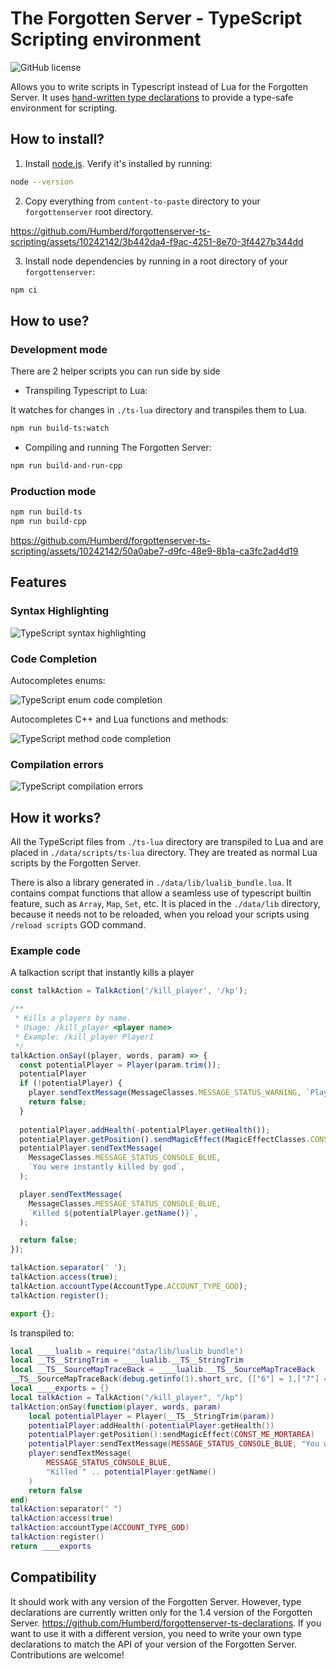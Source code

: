 # The Forgotten Server - TypeScript Scripting environment

![GitHub license](https://img.shields.io/github/license/Humberd/forgottenserver-ts-scripting)

Allows you to write scripts in Typescript instead of Lua for the Forgotten Server.
It uses [hand-written type declarations](https://github.com/Humberd/forgottenserver-ts-declarations) to provide a
type-safe environment for scripting.

## How to install?

1. Install [node.js](https://nodejs.org/en). Verify it's installed by running:

```bash
node --version
```

2. Copy everything from `content-to-paste` directory to your `forgottenserver` root directory.

https://github.com/Humberd/forgottenserver-ts-scripting/assets/10242142/3b442da4-f9ac-4251-8e70-3f4427b344dd

3. Install node dependencies by running in a root directory of your `forgottenserver`:

```bash
npm ci
```

## How to use?

### Development mode

There are 2 helper scripts you can run side by side

* Transpiling Typescript to Lua:

It watches for changes in `./ts-lua` directory and transpiles them to Lua.

```bash
npm run build-ts:watch
```

* Compiling and running The Forgotten Server:

```bash
npm run build-and-run-cpp
```

### Production mode

```bash
npm run build-ts
npm run build-cpp
```

https://github.com/Humberd/forgottenserver-ts-scripting/assets/10242142/50a0abe7-d9fc-48e9-8b1a-ca3fc2ad4d19

## Features

### Syntax Highlighting

![TypeScript syntax highlighting](https://github.com/Humberd/forgottenserver-ts-scripting/assets/10242142/3b7d54aa-9cbe-4371-a362-22f7cac49bee)

### Code Completion

Autocompletes enums:

![TypeScript enum code completion](https://github.com/Humberd/forgottenserver-ts-scripting/assets/10242142/be0820bd-7a68-47d1-b5b5-dce70e0da06f)

Autocompletes C++ and Lua functions and methods:

![TypeScript method code completion](https://github.com/Humberd/forgottenserver-ts-scripting/assets/10242142/98e2ad4c-a419-4cc1-8ade-e1ce7b54e356)

### Compilation errors

![TypeScript compilation errors](https://github.com/Humberd/forgottenserver-ts-scripting/assets/10242142/f42d1e94-1041-42e0-9e8e-52085c6b8bd1)


## How it works?

All the TypeScript files from `./ts-lua` directory are transpiled to Lua
and are placed in `./data/scripts/ts-lua` directory.
They are treated as normal Lua scripts by the Forgotten Server.

There is also a library generated in `./data/lib/lualib_bundle.lua`.
It contains compat functions that allow a seamless use of typescript builtin feature,
such as `Array`, `Map`, `Set`, etc.
It is placed in the `./data/lib` directory, because it needs not to be reloaded,
when you reload your scripts using `/reload scripts` GOD command.

### Example code

A talkaction script that instantly kills a player

```typescript
const talkAction = TalkAction('/kill_player', '/kp');

/**
 * Kills a players by name.
 * Usage: /kill_player <player name>
 * Example: /kill_player Player1
 */
talkAction.onSay((player, words, param) => {
  const potentialPlayer = Player(param.trim());
  potentialPlayer
  if (!potentialPlayer) {
    player.sendTextMessage(MessageClasses.MESSAGE_STATUS_WARNING, `Player ${param} not found.`);
    return false;
  }
  
  potentialPlayer.addHealth(-potentialPlayer.getHealth());
  potentialPlayer.getPosition().sendMagicEffect(MagicEffectClasses.CONST_ME_MORTAREA);
  potentialPlayer.sendTextMessage(
    MessageClasses.MESSAGE_STATUS_CONSOLE_BLUE,
    `You were instantly killed by god`,
  );

  player.sendTextMessage(
    MessageClasses.MESSAGE_STATUS_CONSOLE_BLUE,
    `Killed ${potentialPlayer.getName()}`,
  );

  return false;
});

talkAction.separator(' ');
talkAction.access(true);
talkAction.accountType(AccountType.ACCOUNT_TYPE_GOD);
talkAction.register();

export {};
```

Is transpiled to:

```lua
local ____lualib = require("data/lib/lualib_bundle")
local __TS__StringTrim = ____lualib.__TS__StringTrim
local __TS__SourceMapTraceBack = ____lualib.__TS__SourceMapTraceBack
__TS__SourceMapTraceBack(debug.getinfo(1).short_src, {["6"] = 1,["7"] = 8,["8"] = 9,["9"] = 11,["10"] = 12,["11"] = 13,["12"] = 18,["13"] = 18,["14"] = 18,["15"] = 18,["16"] = 23,["17"] = 8,["18"] = 26,["19"] = 27,["20"] = 28,["21"] = 29});
local ____exports = {}
local talkAction = TalkAction("/kill_player", "/kp")
talkAction:onSay(function(player, words, param)
    local potentialPlayer = Player(__TS__StringTrim(param))
    potentialPlayer:addHealth(-potentialPlayer:getHealth())
    potentialPlayer:getPosition():sendMagicEffect(CONST_ME_MORTAREA)
    potentialPlayer:sendTextMessage(MESSAGE_STATUS_CONSOLE_BLUE, "You were instantly killed by god")
    player:sendTextMessage(
        MESSAGE_STATUS_CONSOLE_BLUE,
        "Killed " .. potentialPlayer:getName()
    )
    return false
end)
talkAction:separator(" ")
talkAction:access(true)
talkAction:accountType(ACCOUNT_TYPE_GOD)
talkAction:register()
return ____exports
```

## Compatibility

It should work with any version of the Forgotten Server.
However, type declarations are currently written only for the 1.4 version of the Forgotten Server.
https://github.com/Humberd/forgottenserver-ts-declarations.
If you want to use it with a different version, you need to write your own type declarations
to match the API of your version of the Forgotten Server.
Contributions are welcome!
